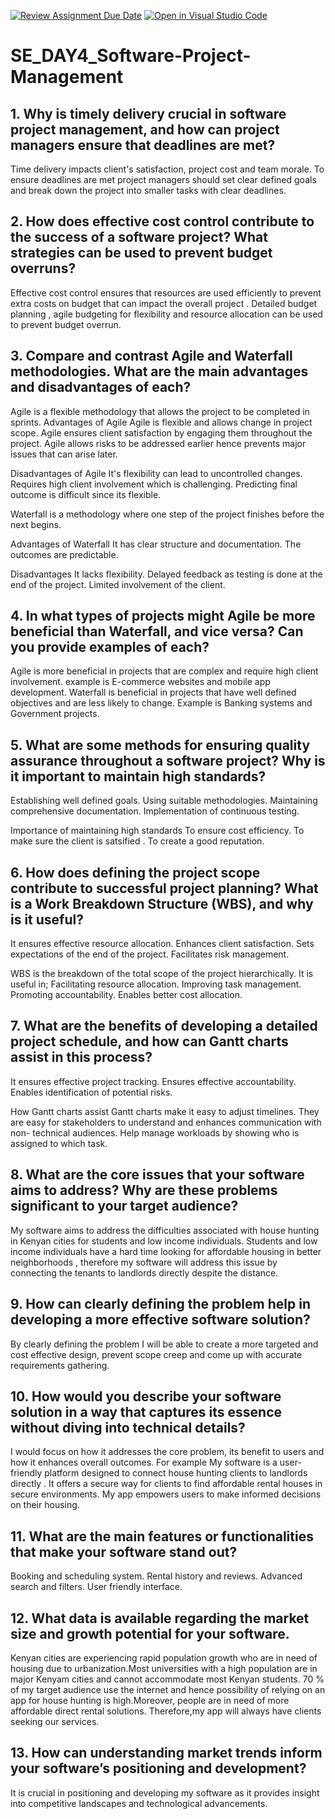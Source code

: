 [![Review Assignment Due Date](https://classroom.github.com/assets/deadline-readme-button-22041afd0340ce965d47ae6ef1cefeee28c7c493a6346c4f15d667ab976d596c.svg)](https://classroom.github.com/a/9pw6JKcu)
[![Open in Visual Studio Code](https://classroom.github.com/assets/open-in-vscode-2e0aaae1b6195c2367325f4f02e2d04e9abb55f0b24a779b69b11b9e10269abc.svg)](https://classroom.github.com/online_ide?assignment_repo_id=17045986&assignment_repo_type=AssignmentRepo)
# SE_DAY4_Software-Project-Management
## 1. Why is timely delivery crucial in software project management, and how can project managers ensure that deadlines are met?
Time delivery impacts client's satisfaction, project cost and team morale.
To ensure deadlines are met project managers should set clear defined goals and break down the project into smaller tasks with clear deadlines.
## 2. How does effective cost control contribute to the success of a software project? What strategies can be used to prevent budget overruns? 
Effective cost control ensures that resources are used efficiently to prevent extra costs on budget that can impact the overall project .
Detailed budget planning , agile budgeting for flexibility and resource allocation can be used to prevent budget overrun.
## 3. Compare and contrast Agile and Waterfall methodologies. What are the main advantages and disadvantages of each?
Agile is a flexible methodology that allows the project to be completed in sprints.
Advantages of Agile
Agile is flexible and allows change in project scope.
Agile ensures client satisfaction by engaging them throughout the project.
Agile allows risks to be addressed earlier hence prevents major issues that can arise later.

Disadvantages of Agile
It's flexibility can lead to uncontrolled changes.
Requires high client involvement which is challenging.
Predicting final outcome is difficult since its flexible.

Waterfall is a methodology where one step of the project finishes before the next begins.

Advantages of Waterfall
It has clear structure and documentation.
The outcomes are predictable.

Disadvantages 
It lacks flexibility.
Delayed feedback as testing is done at the end of the project.
Limited involvement of the client.

## 4. In what types of projects might Agile be more beneficial than Waterfall, and vice versa? Can you provide examples of each?
Agile is more beneficial in projects that are complex and require high client involvement.
example is E-commerce websites and mobile app development.
Waterfall is beneficial in projects that have well defined objectives and are less likely to change.
Example is Banking systems and Government projects.
## 5. What are some methods for ensuring quality assurance throughout a software project? Why is it important to maintain high standards?
Establishing well defined goals.
Using suitable methodologies.
Maintaining comprehensive documentation.
Implementation of continuous testing.

Importance of maintaining high standards 
To ensure cost efficiency.
To make sure the client is satsified .
To create a good reputation.

## 6. How does defining the project scope contribute to successful project planning? What is a Work Breakdown Structure (WBS), and why is it useful?
It ensures effective resource allocation.
Enhances client satisfaction.
Sets expectations of the end of the project.
Facilitates risk management.

WBS is the breakdown of the total scope of the project hierarchically.
It is useful in;
Facilitating resource allocation.
Improving task management.
Promoting accountability.
Enables better cost allocation.


## 7. What are the benefits of developing a detailed project schedule, and how can Gantt charts assist in this process?
It ensures effective project tracking.
Ensures effective accountability.
Enables identification of potential risks.

How Gantt charts assist
Gantt charts make it easy to adjust timelines.
They are easy for stakeholders to understand and enhances communication with non- technical  audiences.
Help manage workloads by showing who is assigned to which task.

## 8. What are the core issues that your software aims to address? Why are these problems significant to your target audience?
My software aims to address the difficulties associated with house hunting in Kenyan cities for students and low income individuals.
Students and low income individuals have a hard time looking for affordable housing in better neighborhoods , therefore my software will address this issue by connecting the tenants to landlords directly despite the distance.
## 9. How can clearly defining the problem help in developing a more effective software solution?
By clearly defining the problem I will be able to create a more targeted and cost effective design, prevent scope creep and come up with accurate requirements gathering.

## 10. How would you describe your software solution in a way that captures its essence without diving into technical details?
I would focus on how it addresses the core problem, its benefit to users and how it enhances overall outcomes. For example 
My software is a user-friendly platform designed to connect house hunting clients to landlords directly . It offers a secure way for clients to find affordable rental houses in secure environments. My app empowers users to make informed decisions on their housing.
## 11. What are the main features or functionalities that make your software stand out?
Booking and scheduling system.
Rental history and reviews.
Advanced search and filters.
User friendly interface.
## 12. What data is available regarding the market size and growth potential for your software.
Kenyan cities are experiencing rapid population growth who are in need of housing due to urbanization.Most universities with a high population are in major Kenyam cities and cannot accommodate most Kenyan students. 70 % of my target audience use the internet and hence possibility of relying on an app for house hunting is high.Moreover, people are in need of more affordable direct rental solutions. Therefore,my app will always have clients seeking our services.

## 13. How can understanding market trends inform your software’s positioning and development?
It is crucial in positioning and developing my software as it provides insight into competitive landscapes and technological advancements.
